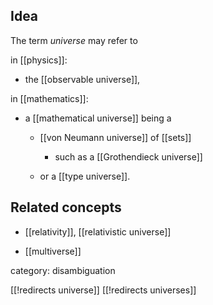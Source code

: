 
## Idea

The term *universe* may refer to 

in [[physics]]:

* the [[observable universe]],

in [[mathematics]]:

* a [[mathematical universe]] being a

  * [[von Neumann universe]] of [[sets]]

    * such as a [[Grothendieck universe]]

  * or a [[type universe]].




## Related concepts

* [[relativity]], [[relativistic universe]]

* [[multiverse]]

category: disambiguation

[[!redirects universe]]
[[!redirects universes]]